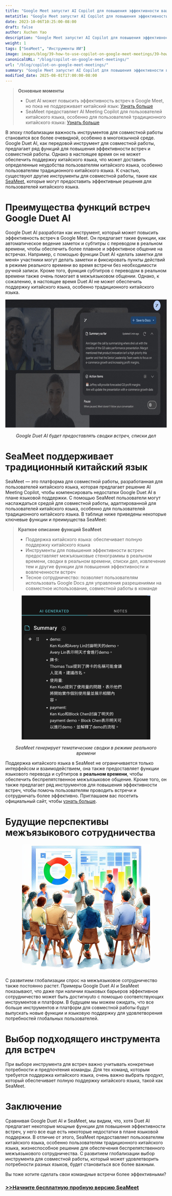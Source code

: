 ```yaml
---
title: "Google Meet запустит AI Copilot для повышения эффективности ваших встреч"
metatitle: "Google Meet запустит AI Copilot для повышения эффективности ваших встреч"
date: 2023-10-06T10:25:00-08:00
draft: false
author: Xuchen Yao
description: "Google Meet запустит AI Copilot для повышения эффективности ваших встреч! Узнайте, как SeaMeet дополняет недостатки Google Duet AI в поддержке китайского языка и эффективности встреч, а также предоставляет более богатый опыт совместной работы для пользователей традиционного китайского языка, способствуя межъязыковому сотрудничеству."
weight: 1
tags: ["SeaMeet", "Инструменты ИИ"]
image: images/blog/39-how-to-use-copilot-on-google-meet-meetings/39-how-to-use-copilot-on-google-meet-meetings.jpeg
canonicalURL: "/blog/copilot-on-google-meet-meetings/"
url: "/blog/copilot-on-google-meet-meetings/"
summary: "Google Meet запустит AI Copilot для повышения эффективности ваших встреч! Узнайте, как SeaMeet дополняет недостатки Google Duet AI в поддержке китайского языка и эффективности встреч, а также предоставляет более богатый опыт совместной работы для пользователей традиционного китайского языка, способствуя межъязыковому сотрудничеству."
modified_date: 2025-08-01T17:00:00-08:00
---
```



> **Основные моменты**
> - Duet AI может повысить эффективность встреч в Google Meet, но пока не поддерживает китайский язык: [Узнать больше](https://workspace.google.com/blog/product-announcements/duet-ai-in-workspace-now-available)
> - SeaMeet предоставляет AI Meeting Copilot для пользователей китайского языка, особенно для пользователей традиционного китайского языка: [Узнать больше](https://meet.seasalt.ai/?utm_source=blog)

В эпоху глобализации важность инструментов для совместной работы становится все более очевидной, особенно в многоязычной среде. Google Duet AI, как передовой инструмент для совместной работы, предлагает ряд функций для повышения эффективности встреч и совместной работы. Однако в настоящее время он не может обеспечить поддержку китайского языка, что может доставить определенные неудобства пользователям китайского языка, особенно пользователям традиционного китайского языка. К счастью, существуют другие инструменты для совместной работы, такие как [SeaMeet](https://meet.seasalt.ai/?utm_source=blog), которые могут предоставить эффективные решения для пользователей китайского языка.

# Преимущества функций встреч Google Duet AI

Google Duet AI разработан как инструмент, который может повысить эффективность встреч в Google Meet. Он предлагает такие функции, как автоматическое ведение заметок и субтитры с переводом в реальном времени, чтобы обеспечить более плавное и эффективное общение на встречах. Например, с помощью функции Duet AI «делать заметки для меня» участники могут делать заметки и фиксировать пункты действий в режиме реального времени во время встречи без необходимости ручной записи. Кроме того, функция субтитров с переводом в реальном времени также очень помогает в межъязыковом общении. Однако, к сожалению, в настоящее время Duet AI не может обеспечить поддержку китайского языка, особенно традиционного китайского языка.

<center>
<img height="400px" src="/images/blog/39-how-to-use-copilot-on-google-meet-meetings/1-google-meet-summary.jpeg" alt="Google Duet AI будет предоставлять сводки встреч, списки дел"/>

*Google Duet AI будет предоставлять сводки встреч, списки дел*
</center>


# SeaMeet поддерживает традиционный китайский язык

SeaMeet — это платформа для совместной работы, разработанная для пользователей китайского языка, которая предлагает решение AI Meeting Copilot, чтобы компенсировать недостатки Google Duet AI в плане языковой поддержки. С помощью SeaMeet пользователи могут наслаждаться средой для совместной работы, адаптированной для пользователей китайского языка, особенно для пользователей традиционного китайского языка. В таблице ниже приведены некоторые ключевые функции и преимущества SeaMeet:

> **Краткое описание функций SeaMeet**
> - Поддержка китайского языка: обеспечивает полную поддержку китайского языка
> - Инструменты для повышения эффективности встреч: предоставляет межъязыковые стенограммы в реальном времени, сводки в реальном времени, списки дел, извлечение тем и другие функции для повышения эффективности и вовлеченности встреч
> - Тесное сотрудничество: позволяет пользователям использовать Google Docs для управления разрешениями на совместное использование, совместной работы в команде

<center>
<img height="450px" src="/images/blog/39-how-to-use-copilot-on-google-meet-meetings/2-實時產生主題式總結.png" alt="SeaMeet генерирует тематические сводки в режиме реального времени"/>

*SeaMeet генерирует тематические сводки в режиме реального времени*
</center>


Поддержка китайского языка в SeaMeet не ограничивается только интерфейсом и взаимодействием, она также предоставляет функции языкового перевода и субтитров в **реальном времени**, чтобы обеспечить беспрепятственное межъязыковое общение. Кроме того, он также предлагает ряд инструментов для повышения эффективности встреч, чтобы помочь пользователям проводить встречи и сотрудничать более эффективно. Приглашаем вас посетить официальный сайт, чтобы [узнать больше](https://meet.seasalt.ai/?utm_source=blog).

# Будущие перспективы межъязыкового сотрудничества

<center>
<img height="400px" src="/images/blog/39-how-to-use-copilot-on-google-meet-meetings/3-having-meeting.jpeg" alt="SeaMeet и будущие перспективы межъязыкового сотрудничества"/>

</center>

С развитием глобализации спрос на межъязыковое сотрудничество также постоянно растет. Примеры Google Duet AI и SeaMeet показывают, что даже при наличии языковых барьеров эффективное сотрудничество может быть достигнуuto с помощью соответствующих инструментов и платформ. В будущем мы можем ожидать, что все больше инструментов и платформ для совместной работы будут выпускать новые функции и языковую поддержку для удовлетворения потребностей глобальных пользователей.

# Выбор подходящего инструмента для встреч

При выборе инструмента для встреч важно учитывать конкретные потребности и предпочтения команды. Для тех команд, которым требуется поддержка китайского языка, очень важно выбрать продукт, который обеспечивает полную поддержку китайского языка, такой как SeaMeet.

# Заключение

Сравнивая Google Duet AI и SeaMeet, мы видим, что, хотя Duet AI предлагает некоторые мощные функции для повышения эффективности встреч, у него все еще есть некоторые недостатки в плане языковой поддержки. В отличие от этого, SeaMeet предоставляет пользователям китайского языка, особенно пользователям традиционного китайского языка, жизнеспособное решение для обеспечения беспрепятственного межъязыкового сотрудничества. С развитием глобализации выбор инструмента для совместной работы, который может удовлетворить потребности разных языков, будет становиться все более важным.


Вы тоже хотите сделать свои командные встречи более эффективными?

### [>>Начните бесплатную пробную версию SeaMeet](https://meet.seasalt.ai/?utm_source=blog)